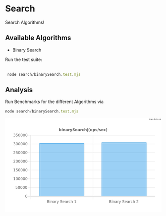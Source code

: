 # Search

Search Algorithms!

## Available Algorithms

- Binary Search

Run the test suite:

```js

 node search/binarySearch.test.mjs

```

## Analysis

Run Benchmarks for the different Algorithms via

```js
node search/binarySearch.test.mjs
```

![binary-search.png](binary-search.png)
